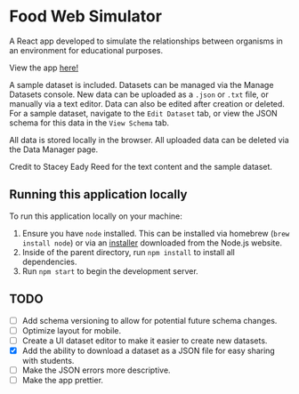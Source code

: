 # Food Web Simulator

A React app developed to simulate the relationships between organisms in an environment for educational purposes.

View the app [here!](https://food-web-simulator.herokuapp.com/)

A sample dataset is included. Datasets can be managed via the Manage Datasets console. New data can be uploaded as a `.json` or `.txt` file, or manually via a text editor. Data can also be edited after creation or deleted. For a sample dataset, navigate to the `Edit Dataset` tab, or view the JSON schema for this data in the `View Schema` tab.

All data is stored locally in the browser. All uploaded data can be deleted via the Data Manager page.

Credit to Stacey Eady Reed for the text content and the sample dataset.

## Running this application locally

To run this application locally on your machine:

1. Ensure you have `node` installed. This can be installed via homebrew (`brew install node`) or via an [installer](https://nodejs.org/en/download/) downloaded from the Node.js website.
2. Inside of the parent directory, run `npm install` to install all dependencies.
3. Run `npm start` to begin the development server.

## TODO

- [ ] Add schema versioning to allow for potential future schema changes.
- [ ] Optimize layout for mobile.
- [ ] Create a UI dataset editor to make it easier to create new datasets.
- [x] Add the ability to download a dataset as a JSON file for easy sharing with students.
- [ ] Make the JSON errors more descriptive.
- [ ] Make the app prettier.
